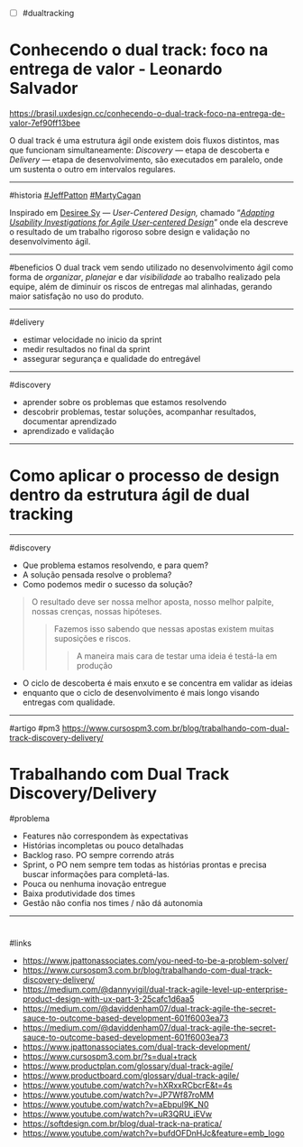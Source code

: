 - [ ] #dualtracking

# Conhecendo o dual track: foco na entrega de valor - Leonardo Salvador

https://brasil.uxdesign.cc/conhecendo-o-dual-track-foco-na-entrega-de-valor-7ef90ff13bee

O dual track é uma estrutura ágil onde existem dois fluxos distintos, mas que funcionam simultaneamente: _Discovery —_ etapa de descoberta e _Delivery —_ etapa de desenvolvimento, são executados em paralelo, onde um sustenta o outro em intervalos regulares.

---

#historia [#JeffPatton](https://www.jpattonassociates.com/about-jeff-patton/) [#MartyCagan](https://svpg.com/our-team/#marty)

Inspirado em [Desiree Sy](http://uxpajournal.org/author/desiree-sy/) _— User-Centered Design,_ chamado “[_Adapting Usability Investigations for Agile User-centered Design_](http://uxpajournal.org/wp-content/uploads/sites/8/pdf/JUS_Sy_May2007.pdf)” onde ela descreve o resultado de um trabalho rigoroso sobre design e validação no desenvolvimento ágil.

---

#beneficios
O dual track vem sendo utilizado no desenvolvimento ágil como forma de _organizar_, _planejar_ e dar _visibilidade_ ao trabalho realizado pela equipe, além de diminuir os riscos de entregas mal alinhadas, gerando maior satisfação no uso do produto.

---

#delivery
- estimar velocidade no inicio da sprint
- medir resultados no final da sprint
- assegurar segurança e qualidade do entregável

---

#discovery 
- aprender sobre os problemas que estamos resolvendo
- descobrir problemas, testar soluções, acompanhar resultados, documentar aprendizado
- aprendizado e validação

---

# Como aplicar o processo de design dentro da estrutura ágil de dual tracking

---

#discovery
- Que problema estamos resolvendo, e para quem?
- A solução pensada resolve o problema?
- Como podemos medir o sucesso da solução?

> O resultado deve ser nossa melhor aposta, nosso melhor palpite, nossas crenças, nossas hipóteses.
> > Fazemos isso sabendo que nessas apostas existem muitas suposições e riscos.
> > > A maneira mais cara de testar uma ideia é testá-la em produção

- O ciclo de descoberta é mais enxuto e se concentra em validar as ideias
- enquanto que o ciclo de desenvolvimento é mais longo visando entregas com qualidade.



---

#artigo #pm3
https://www.cursospm3.com.br/blog/trabalhando-com-dual-track-discovery-delivery/

# Trabalhando com Dual Track Discovery/Delivery

#problema 
- Features não correspondem às expectativas
- Histórias incompletas ou pouco detalhadas
- Backlog raso. PO sempre correndo atrás
- Sprint, o PO nem sempre tem todas as histórias prontas e precisa buscar informações para completá-las.
- Pouca ou nenhuma inovação entregue
- Baixa produtividade dos times
- Gestão não confia nos times / não dá autonomia

---

# 

#links 
- https://www.jpattonassociates.com/you-need-to-be-a-problem-solver/
- https://www.cursospm3.com.br/blog/trabalhando-com-dual-track-discovery-delivery/
- https://medium.com/@dannyvigil/dual-track-agile-level-up-enterprise-product-design-with-ux-part-3-25cafc1d6aa5
- https://medium.com/@daviddenham07/dual-track-agile-the-secret-sauce-to-outcome-based-development-601f6003ea73
- https://medium.com/@daviddenham07/dual-track-agile-the-secret-sauce-to-outcome-based-development-601f6003ea73
- https://www.jpattonassociates.com/dual-track-development/
- https://www.cursospm3.com.br/?s=dual+track
- https://www.productplan.com/glossary/dual-track-agile/
- https://www.productboard.com/glossary/dual-track-agile/
- https://www.youtube.com/watch?v=hXRxxRCbcrE&t=4s
- https://www.youtube.com/watch?v=JP7Wf87roMM
- https://www.youtube.com/watch?v=aEbpul9K_N0
- https://www.youtube.com/watch?v=uR3QRU_iEVw
- https://softdesign.com.br/blog/dual-track-na-pratica/
- https://www.youtube.com/watch?v=bufdOFDnHJc&feature=emb_logo